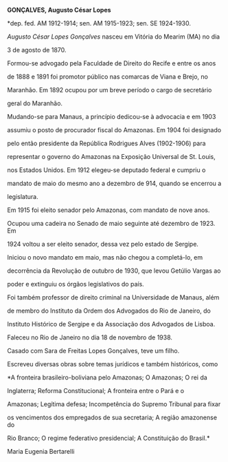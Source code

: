 **GONÇALVES, Augusto César Lopes**



\*dep. fed. AM 1912-1914; sen. AM 1915-1923; sen. SE 1924-1930.



*Augusto César Lopes Gonçalves* nasceu em Vitória do Mearim (MA) no dia

3 de agosto de 1870.



Formou-se advogado pela Faculdade de Direito do Recife e entre os anos

de 1888 e 1891 foi promotor público nas comarcas de Viana e Brejo, no

Maranhão. Em 1892 ocupou por um breve período o cargo de secretário

geral do Maranhão.



Mudando-se para Manaus, a princípio dedicou-se à advocacia e em 1903

assumiu o posto de procurador fiscal do Amazonas. Em 1904 foi designado

pelo então presidente da República Rodrigues Alves (1902-1906) para

representar o governo do Amazonas na Exposição Universal de St. Louis,

nos Estados Unidos. Em 1912 elegeu-se deputado federal e cumpriu o

mandato de maio do mesmo ano a dezembro de 914, quando se encerrou a

legislatura.



Em 1915 foi eleito senador pelo Amazonas, com mandato de nove anos.

Ocupou uma cadeira no Senado de maio seguinte até dezembro de 1923. Em

1924 voltou a ser eleito senador, dessa vez pelo estado de Sergipe.

Iniciou o novo mandato em maio, mas não chegou a completá-lo, em

decorrência da Revolução de outubro de 1930, que levou Getúlio Vargas ao

poder e extinguiu os órgãos legislativos do país.



Foi também professor de direito criminal na Universidade de Manaus, além

de membro do Instituto da Ordem dos Advogados do Rio de Janeiro, do

Instituto Histórico de Sergipe e da Associação dos Advogados de Lisboa.



Faleceu no Rio de Janeiro no dia 18 de novembro de 1938.



Casado com Sara de Freitas Lopes Gonçalves, teve um filho.



Escreveu diversas obras sobre temas jurídicos e também históricos, como

*A fronteira brasileiro-boliviana pelo Amazonas; O Amazonas; O rei da

Inglaterra; Reforma Constitucional; A fronteira entre o Pará e o

Amazonas; Legítima defesa; Incompetência do Supremo Tribunal para fixar

os vencimentos dos empregados de sua secretaria; A região amazonense do

Rio Branco; O regime federativo presidencial; A Constituição do Brasil.*



Maria Eugenia Bertarelli



